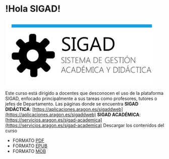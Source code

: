 # !Hola SIGAD!
 ![logo SIGAD](https://raw.githubusercontent.com/catedu/curso-basico-sigad/master/img/SIGAD.png)

Este curso está dirigido a docentes que desconocen el uso de la plataforma SIGAD,  enfocado principalmente a sus tareas como profesores, tutores o jefes de Departamento.
Las páginas donde se encuentra
**SIGAD DIDÁCTICA**: [https://aplicaciones.aragon.es/sigaddweb](https://aplicaciones.aragon.es/sigaddweb)
**SIGAD ACADÉMICA**: [https://servicios.aragon.es/sigad-academica](https://servicios.aragon.es/sigad-academica)
Descargar los contenidos del curso
<br>
* FORMATO [PDF](https://github.com/catedu/curso-basico-sigad/raw/gh-pages/mybook/curso-basico-sigad.pdf)
* FORMATO [EPUB](https://github.com/catedu/curso-basico-sigad/raw/gh-pages/mybook/curso-basico-sigad.epub)
* FORMATO [MOB](Ihttps://github.com/catedu/curso-basico-sigad/raw/gh-pages/mybook/curso-basico-sigad.mobi)

